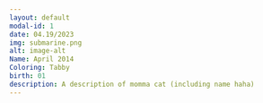 ```yaml
---
layout: default
modal-id: 1
date: 04.19/2023
img: submarine.png
alt: image-alt
Name: April 2014
Coloring: Tabby
birth: 01
description: A description of momma cat (including name haha)
---
```

